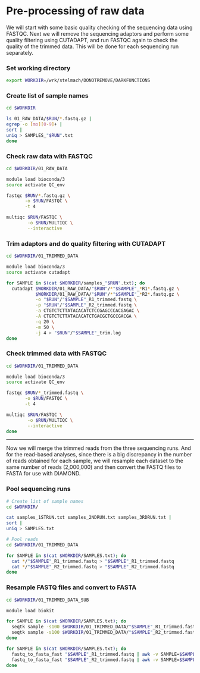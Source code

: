 # Pre-processing of raw data

We will start with some basic quality checking of the sequencing data using FASTQC. Next we will remove the sequencing adaptors and perform some quality filtering using CUTADAPT, and run FASTQC again to check the quality of the trimmed data. This will be done for each sequencing run separately.

### Set working directory

```bash
export WORKDIR=/wrk/stelmach/DONOTREMOVE/DARKFUNCTIONS
```

### Create list of sample names

```bash
cd $WORKDIR

ls 01_RAW_DATA/$RUN/*.fastq.gz |
egrep -o [mo][0-9]+ |
sort |
uniq > SAMPLES_"$RUN".txt
done
```

### Check raw data with FASTQC

```bash
cd $WORKDIR/01_RAW_DATA

module load bioconda/3
source activate QC_env

fastqc $RUN/*.fastq.gz \
       -o $RUN/FASTQC \
       -t 4

multiqc $RUN/FASTQC \
        -o $RUN/MULTIQC \
        --interactive
```

### Trim adaptors and do quality filtering with CUTADAPT

```bash
cd $WORKDIR/01_TRIMMED_DATA

module load bioconda/3
source activate cutadapt

for SAMPLE in $(cat $WORKDIR/samples_"$RUN".txt); do
  cutadapt $WORKDIR/01_RAW_DATA/"$RUN"/*"$SAMPLE"_*R1*.fastq.gz \
           $WORKDIR/01_RAW_DATA/"$RUN"/*"$SAMPLE"_*R2*.fastq.gz \
           -o "$RUN"/"$SAMPLE"_R1_trimmed.fastq \
           -p "$RUN"/"$SAMPLE"_R2_trimmed.fastq \
           -a CTGTCTCTTATACACATCTCCGAGCCCACGAGAC \
           -A CTGTCTCTTATACACATCTGACGCTGCCGACGA \
           -q 20 \
           -m 50 \
           -j 4 > "$RUN"/"$SAMPLE"_trim.log
done
```

### Check trimmed data with FASTQC

```bash
cd $WORKDIR/01_TRIMMED_DATA

module load bioconda/3
source activate QC_env

fastqc $RUN/*_trimmed.fastq \
       -o $RUN/FASTQC \
       -t 4

multiqc $RUN/FASTQC \
        -o $RUN/MULTIQC \
        --interactive
done
```

---

Now we will merge the trimmed reads from the three sequencing runs. And for the read-based analyses, since there is a big discrepancy in the number of reads obtained for each sample, we will resample each dataset to the same number of reads (2,000,000) and then convert the FASTQ files to FASTA for use with DIAMOND.

### Pool sequencing runs

```bash
# Create list of sample names
cd $WORKDIR/

cat samples_1STRUN.txt samples_2NDRUN.txt samples_3RDRUN.txt |
sort |
uniq > SAMPLES.txt

# Pool reads
cd $WORKDIR/01_TRIMMED_DATA

for SAMPLE in $(cat $WORKDIR/SAMPLES.txt); do
  cat */"$SAMPLE"_R1_trimmed.fastq > "$SAMPLE"_R1_trimmed.fastq
  cat */"$SAMPLE"_R2_trimmed.fastq > "$SAMPLE"_R2_trimmed.fastq
done
```

### Resample FASTQ files and convert to FASTA

```bash
cd $WORKDIR/01_TRIMMED_DATA_SUB

module load biokit

for SAMPLE in $(cat $WORKDIR/SAMPLES.txt); do
  seqtk sample -s100 $WORKDIR/01_TRIMMED_DATA/"$SAMPLE"_R1_trimmed.fastq 2000000 > "$SAMPLE"_R1_trimmed.fastq
  seqtk sample -s100 $WORKDIR/01_TRIMMED_DATA/"$SAMPLE"_R2_trimmed.fastq 2000000 > "$SAMPLE"_R2_trimmed.fastq
done

for SAMPLE in $(cat $WORKDIR/SAMPLES.txt); do
  fastq_to_fasta_fast "$SAMPLE"_R1_trimmed.fastq | awk -v SAMPLE=$SAMPLE -v OFS='-' '/^>/{print ">" SAMPLE, "R1", "READ", ++i; next}{print}' >> "$SAMPLE"_trimmed.fasta
  fastq_to_fasta_fast "$SAMPLE"_R2_trimmed.fastq | awk -v SAMPLE=$SAMPLE -v OFS='-' '/^>/{print ">" SAMPLE, "R2", "READ", ++i; next}{print}' >> "$SAMPLE"_trimmed.fasta
done
```
